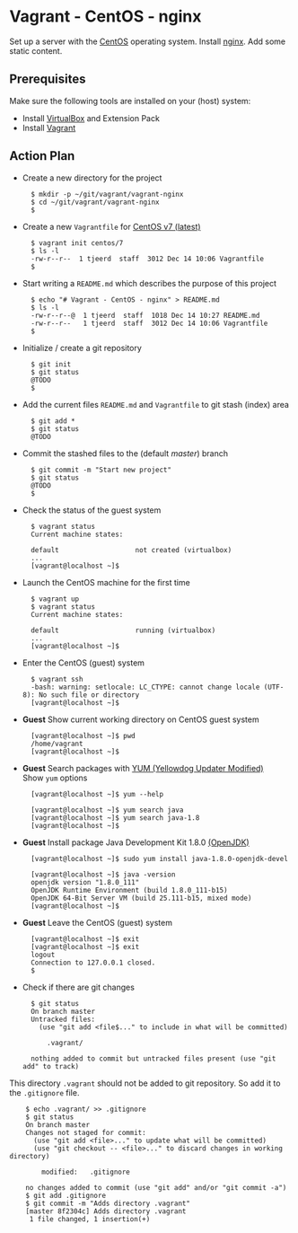 # Vagrant - CentOS - nginx


Set up a server with the [CentOS](https://www.centos.org/) operating system.
Install [nginx](https://www.nginx.com/).
Add some static content.


## Prerequisites

Make sure the following tools are installed on your (host) system:

- Install [VirtualBox](https://www.virtualbox.org/) and Extension Pack
- Install [Vagrant](https://www.vagrantup.com/)


## Action Plan

- Create a new directory for the project

	    $ mkdir -p ~/git/vagrant/vagrant-nginx
	    $ cd ~/git/vagrant/vagrant-nginx
	    $

- Create a new `Vagrantfile` for [CentOS v7 (latest)](https://www.centos.org/)

	    $ vagrant init centos/7
	    $ ls -l
	    -rw-r--r--  1 tjeerd  staff  3012 Dec 14 10:06 Vagrantfile
	    $

- Start writing a `README.md` which describes the purpose of this project

	    $ echo "# Vagrant - CentOS - nginx" > README.md
	    $ ls -l
	    -rw-r--r--@  1 tjeerd  staff  1018 Dec 14 10:27 README.md
	    -rw-r--r--   1 tjeerd  staff  3012 Dec 14 10:06 Vagrantfile
	    $

- Initialize / create a git repository

	    $ git init
	    $ git status
	    @TODO
	    $

- Add the current files `README.md` and `Vagrantfile` to git stash (index) area

	    $ git add *
	    $ git status
	    @TODO

- Commit the stashed files to the (default _master_) branch

	    $ git commit -m "Start new project"
	    $ git status
	    @TODO
	    $

- Check the status of the guest system

	    $ vagrant status
	    Current machine states:
	    
	    default                   not created (virtualbox)
	    ...
		[vagrant@localhost ~]$


- Launch the CentOS machine for the first time

	    $ vagrant up
	    $ vagrant status
	    Current machine states:
	    
	    default                   running (virtualbox)
	    ...
		[vagrant@localhost ~]$

- Enter the CentOS (guest) system

	    $ vagrant ssh
	    -bash: warning: setlocale: LC_CTYPE: cannot change locale (UTF-8): No such file or directory
	    [vagrant@localhost ~]$

- **Guest** Show current working directory on CentOS guest system

	    [vagrant@localhost ~]$ pwd
	    /home/vagrant
		[vagrant@localhost ~]$

- **Guest** Search packages with [YUM (Yellowdog Updater Modified)](https://www.google.com/webhp?ion=1&espv=2&ie=UTF-8#q=yum+linux)  
	Show `yum` options  
  
	    [vagrant@localhost ~]$ yum --help

	    [vagrant@localhost ~]$ yum search java
	    [vagrant@localhost ~]$ yum search java-1.8
	    [vagrant@localhost ~]$


- **Guest** Install package Java Development Kit 1.8.0 [(OpenJDK)](http://openjdk.java.net/)

	    [vagrant@localhost ~]$ sudo yum install java-1.8.0-openjdk-devel
	    
	    [vagrant@localhost ~]$ java -version
	    openjdk version "1.8.0_111"
	    OpenJDK Runtime Environment (build 1.8.0_111-b15)
	    OpenJDK 64-Bit Server VM (build 25.111-b15, mixed mode)
	    [vagrant@localhost ~]$

- **Guest** Leave the CentOS (guest) system

	    [vagrant@localhost ~]$ exit
	    [vagrant@localhost ~]$ exit
		logout
		Connection to 127.0.0.1 closed.
		$ 


- Check if there are git changes 

	    $ git status
	    On branch master
	    Untracked files:
	      (use "git add <file$..." to include in what will be committed)
	    
	        .vagrant/
	    
	    nothing added to commit but untracked files present (use "git add" to track)

This directory `.vagrant` should not be added to git repository. So add it to the
`.gitignore` file.

	    $ echo .vagrant/ >> .gitignore
	    $ git status
	    On branch master
	    Changes not staged for commit:
	      (use "git add <file>..." to update what will be committed)
	      (use "git checkout -- <file>..." to discard changes in working directory)
	
	        modified:   .gitignore
	
	    no changes added to commit (use "git add" and/or "git commit -a")
	    $ git add .gitignore
	    $ git commit -m "Adds directory .vagrant"
	    [master 8f2304c] Adds directory .vagrant
	     1 file changed, 1 insertion(+)

